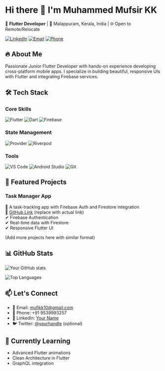 
# Hi there 👋 I'm Muhammed Mufsir KK

🚀 **Flutter Developer** | 📍 Malappuram, Kerala, India | 🌐 Open to Remote/Relocate

[![LinkedIn](https://img.shields.io/badge/-LinkedIn-0A66C2?style=flat&logo=linkedin)](https://www.linkedin.com/in/your-profile)
[![Email](https://img.shields.io/badge/-Email-EA4335?style=flat&logo=gmail)](mailto:mufikk10@gmail.com)
[![Phone](https://img.shields.io/badge/-Phone-25D366?style=flat&logo=whatsapp)](tel:+919539993257)

## 🔥 About Me
Passionate Junior Flutter Developer with hands-on experience developing cross-platform mobile apps. I specialize in building beautiful, responsive UIs with Flutter and integrating Firebase services.

## 🛠️ Tech Stack

### Core Skills
![Flutter](https://img.shields.io/badge/-Flutter-02569B?style=flat&logo=flutter)
![Dart](https://img.shields.io/badge/-Dart-0175C2?style=flat&logo=dart)
![Firebase](https://img.shields.io/badge/-Firebase-FFCA28?style=flat&logo=firebase)

### State Management
![Provider](https://img.shields.io/badge/-Provider-4285F4?style=flat)
![Riverpod](https://img.shields.io/badge/-Riverpod-FF7043?style=flat)

### Tools
![VS Code](https://img.shields.io/badge/-VS_Code-007ACC?style=flat&logo=visual-studio-code)
![Android Studio](https://img.shields.io/badge/-Android_Studio-3DDC84?style=flat&logo=android-studio)
![Git](https://img.shields.io/badge/-Git-F05032?style=flat&logo=git)

## 🚀 Featured Projects

### Task Manager App
📌 A task-tracking app with Firebase Auth and Firestore integration  
🔗 [GitHub Link](#) (replace with actual link)  
✔ Firebase Authentication  
✔ Real-time data with Firestore  
✔ Responsive Flutter UI  

(Add more projects here with similar format)

## 📊 GitHub Stats

![Your GitHub stats](https://github-readme-stats.vercel.app/api?username=yourusername&show_icons=true&theme=radical)

![Top Languages](https://github-readme-stats.vercel.app/api/top-langs/?username=yourusername&layout=compact&theme=radical)

## 📫 Let's Connect
- 📧 Email: [mufikk10@gmail.com](mailto:mufikk10@gmail.com)
- 📱 Phone: +91 9539993257
- 💼 LinkedIn: [Your Name](https://www.linkedin.com/in/your-profile)
- 🐦 Twitter: [@yourhandle](https://twitter.com/yourhandle) (optional)

## 🌱 Currently Learning
- Advanced Flutter animations
- Clean Architecture in Flutter
- GraphQL integration
